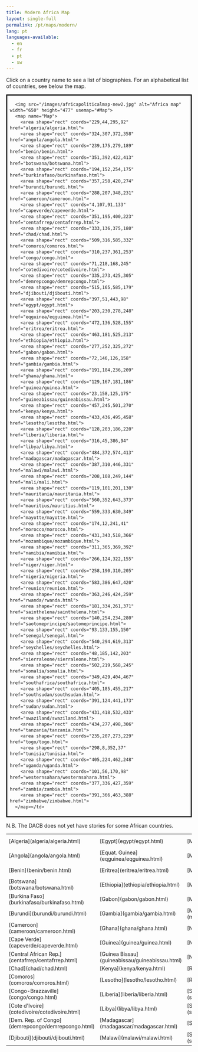 ```yaml
---
title: Modern Africa Map
layout: single-full
permalink: /pt/maps/modern/
lang: pt
languages-available:                         
  - en
  - fr
  - pt
  - sw
---
```


Click on a country name to see a list of biographies. For an alphabetical list of countries, see below the map.  
<div>
<table align="center" cellspacing="0" border="2" bordercolor="black">
  <tr>
    <td valign="top">

      <img src="/images/africapoliticalmap-new2.jpg" alt="Africa map" width="650" height="477" usemap="#Map">
      <map name="Map">
        <area shape="rect" coords="229,44,295,92" href="algeria/algeria.html">
        <area shape="rect" coords="324,307,372,358" href="angola/angola.html">
        <area shape="rect" coords="239,175,279,189" href="benin/benin.html">
        <area shape="rect" coords="351,392,422,413" href="botswana/botswana.html">
        <area shape="rect" coords="194,152,254,175" href="burkinafaso/burkinafaso.html">
        <area shape="rect" coords="357,258,420,274" href="burundi/burundi.html">
        <area shape="rect" coords="288,207,348,231" href="cameroon/cameroon.html">
        <area shape="rect" coords="4,107,91,133" href="capeverde/capeverde.html">
        <area shape="rect" coords="351,195,400,223" href="centafrrep/centafrrep.html">
        <area shape="rect" coords="333,136,375,180" href="chad/chad.html">
        <area shape="rect" coords="509,316,585,332" href="comoros/comoros.html">
        <area shape="rect" coords="310,237,361,253" href="congo/congo.html">
        <area shape="rect" coords="71,218,168,245" href="cotedivoire/cotedivoire.html">
        <area shape="rect" coords="335,273,425,305" href="demrepcongo/demrepcongo.html">
        <area shape="rect" coords="515,165,585,179" href="djibouti/djibouti.html">
        <area shape="rect" coords="397,51,443,98" href="egypt/egypt.html">
        <area shape="rect" coords="203,230,278,248" href="eqguinea/eqguinea.html">
        <area shape="rect" coords="472,136,528,155" href="eritrea/eritrea.html">
        <area shape="rect" coords="463,181,525,213" href="ethiopia/ethiopia.html">
        <area shape="rect" coords="277,252,325,272" href="gabon/gabon.html">
        <area shape="rect" coords="72,146,126,158" href="gambia/gambia.html">
        <area shape="rect" coords="191,184,236,209" href="ghana/ghana.html">
        <area shape="rect" coords="129,167,181,186" href="guinea/guinea.html">
        <area shape="rect" coords="23,158,125,175" href="guineabissau/guineabissau.html">
        <area shape="rect" coords="457,245,501,270" href="kenya/kenya.html">
        <area shape="rect" coords="433,436,495,458" href="lesotho/lesotho.html">
        <area shape="rect" coords="128,203,186,220" href="liberia/liberia.html">
        <area shape="rect" coords="316,45,386,94" href="libya/libya.html">
        <area shape="rect" coords="484,372,574,413" href="madagascar/madagascar.html">
        <area shape="rect" coords="387,310,446,331" href="malawi/malawi.html">
        <area shape="rect" coords="208,108,249,144" href="mali/mali.html">
        <area shape="rect" coords="119,101,201,130" href="mauritania/mauritania.html">
        <area shape="rect" coords="560,352,643,373" href="mauritius/mauritius.html">
        <area shape="rect" coords="559,333,630,349" href="mayotte/mayotte.html">
        <area shape="rect" coords="174,12,241,41" href="morocco/morocco.html">
        <area shape="rect" coords="431,343,518,366" href="mozambique/mozambique.html">
        <area shape="rect" coords="311,365,369,392" href="namibia/namibia.html">
        <area shape="rect" coords="266,124,322,155" href="niger/niger.html">
        <area shape="rect" coords="258,190,310,205" href="nigeria/nigeria.html">
        <area shape="rect" coords="583,386,647,420" href="reunion/reunion.html">
        <area shape="rect" coords="363,246,424,259" href="rwanda/rwanda.html">
        <area shape="rect" coords="181,334,261,371" href="sainthelena/sainthelena.html">
        <area shape="rect" coords="140,254,234,280" href="saotomeprincipe/saotomeprincipe.html">
        <area shape="rect" coords="93,133,155,150" href="senegal/senegal.html">
        <area shape="rect" coords="540,294,619,313" href="seychelles/seychelles.html">
        <area shape="rect" coords="48,185,142,203" href="sierraleone/sierraleone.html">
        <area shape="rect" coords="502,219,568,245" href="somalia/somalia.html">
        <area shape="rect" coords="349,429,404,467" href="southafrica/southafrica.html">
        <area shape="rect" coords="405,185,455,217" href="southsudan/southsudan.html">
        <area shape="rect" coords="391,124,441,173" href="sudan/sudan.html">
        <area shape="rect" coords="431,418,532,433" href="swaziland/swaziland.html">
        <area shape="rect" coords="434,277,498,306" href="tanzania/tanzania.html">
        <area shape="rect" coords="235,207,273,229" href="togo/togo.html">
        <area shape="rect" coords="298,8,352,37" href="tunisia/tunisia.html">
        <area shape="rect" coords="405,224,462,248" href="uganda/uganda.html">
        <area shape="rect" coords="101,56,170,98" href="westernsahara/westernsahara.html">
        <area shape="rect" coords="377,336,427,359" href="zambia/zambia.html">
        <area shape="rect" coords="391,366,463,388" href="zimbabwe/zimbabwe.html">
      </map></td>
</tr>

</table>

</div>

N.B. The DACB does not yet have stories for some African countries.

<table id="table-map" align="center" width="660" border="0" cellspacing="0" cellpadding="10">

<tbody>

<tr>

<td>[Algeria](algeria/algeria.html)</td>

<td>[Egypt](egypt/egypt.html)</td>

<td>[Mali](mali/mali.html)</td>

<td>[Sierra Leone](sierraleone/sierraleone.html)</td>

</tr>

<tr>

<td>[Angola](angola/angola.html)</td>

<td>[Equat. Guinea](eqguinea/eqguinea.html)</td>

<td>[Mauritania](mauritania/mauritania.html)</td>

<td>[Somalia](somalia/somalia.html)</td>

</tr>

<tr>

<td>[Benin](benin/benin.html)</td>

<td>[Eritrea](eritrea/eritrea.html)</td>

<td>[Mauritius](mauritius/mauritius.html)</td>

<td>[South Africa](southafrica/southafrica.html)</td>

</tr>

<tr>

<td>[Botswana](botswana/botswana.html)</td>

<td>[Ethiopia](ethiopia/ethiopia.html)</td>

<td>[Mayotte](mayotte/mayotte.html)</td>

<td>[South Sudan](southsudan/southsudan.html)</td>

</tr>

<tr>

<td>[Burkina Faso](burkinafaso/burkinafaso.html)</td>

<td>[Gabon](gabon/gabon.html)</td>

<td>[Morocco](morocco/morocco.html)</td>

<td>[Sudan](sudan/sudan.html)</td>

</tr>

<tr>

<td>[Burundi](burundi/burundi.html)</td>

<td>[Gambia](gambia/gambia.html)</td>

<td>[Mozambique](mozambique/mozambique.html)</td>

<td>[Swaziland](swaziland/swaziland.html)</td>

</tr>

<tr>

<td>[Cameroon](cameroon/cameroon.html)</td>

<td>[Ghana](ghana/ghana.html)</td>

<td>[Namibia](namibia/namibia.html)</td>

<td>[Tanzania](tanzania/tanzania.html)</td>

</tr>

<tr>

<td>[Cape Verde](capeverde/capeverde.html)</td>

<td>[Guinea](guinea/guinea.html)</td>

<td>[Niger](niger/niger.html)</td>

<td>[Togo](togo/togo.html)</td>

</tr>

<tr>

<td>[Central African Rep.](centafrrep/centafrrep.html)</td>

<td>[Guinea Bissau](guineabissau/guineabissau.html)</td>

<td>[Nigeria](nigeria/nigeria.html)</td>

<td>[Tunisia](tunisia/tunisia.html)</td>

</tr>

<tr>

<td>[Chad](chad/chad.html)</td>

<td>[Kenya](kenya/kenya.html)</td>

<td>[Reunion](reunion/reunion.html)</td>

<td>[Uganda](uganda/uganda.html)</td>

</tr>

<tr>

<td>[Comoros](comoros/comoros.html)</td>

<td>[Lesotho](lesotho/lesotho.html)</td>

<td>[Rwanda](rwanda/rwanda.html)</td>

<td>[West. Sahara](westernsahara/westernsahara.html)</td>

</tr>

<tr>

<td>[Congo-Brazzaville](congo/congo.html)</td>

<td>[Liberia](liberia/liberia.html)</td>

<td>[Saint Helena](sainthelena/sainthelena.html)</td>

<td>[Zambia](zambia/zambia.html)</td>

</tr>

<tr>

<td>[Cote d'Ivoire](cotedivoire/cotedivoire.html)</td>

<td>[Libya](libya/libya.html)</td>

<td>[Sao Tome/Principe](saotomeprincipe/saotomeprincipe.html)</td>

<td>[Zimbabwe](zimbabwe/zimbabwe.html)</td>

</tr>

<tr>

<td>[Dem. Rep. of Congo](demrepcongo/demrepcongo.html)</td>

<td>[Madagascar](madagascar/madagascar.html)</td>

<td>[Senegal](senegal/senegal.html)</td>

</tr>

<tr>

<td>[Djibouti](djibouti/djibouti.html)</td>

<td>[Malawi](malawi/malawi.html)</td>

<td>[Seychelles](seychelles/seychelles.html)</td>

</tr>

</tbody>

</table>
